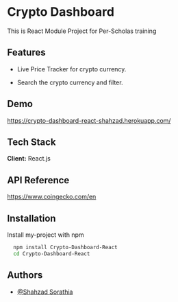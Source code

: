 
# Crypto Dashboard

This is React Module Project for Per-Scholas training 
## Features

- Live Price Tracker for crypto currency.

- Search the crypto currency and filter.


  
## Demo

https://crypto-dashboard-react-shahzad.herokuapp.com/

  
## Tech Stack

**Client:** React.js

  
## API Reference
https://www.coingecko.com/en
  


  
## Installation

Install my-project with npm

```bash
  npm install Crypto-Dashboard-React
  cd Crypto-Dashboard-React
```

## Authors

- [@Shahzad Sorathia](https://www.linkedin.com/in/shahzadsorathia/)
    
